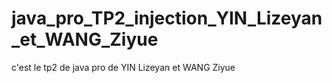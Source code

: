 # java_pro_TP2_injection_YIN_Lizeyan_et_WANG_Ziyue
c'est le tp2 de java pro de YIN Lizeyan et WANG Ziyue

